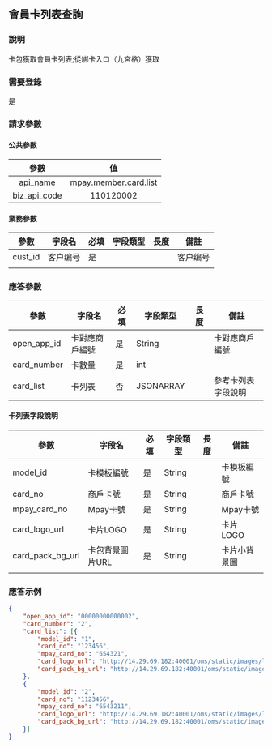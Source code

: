 ## 會員卡列表查詢

### 說明

卡包獲取會員卡列表;從綁卡入口（九宮格）獲取

### 需要登錄

是

### 請求參數

#### 公共參數

|     參數     |          值           |
| :----------: | :-------------------: |
|   api_name   | mpay.member.card.list |
| biz_api_code |       110120002       |



#### 業務參數

| 參數    | 字段名   | 必填 | 字段類型 | 長度 | 備註     |
| ------- | -------- | ---- | -------- | ---- | -------- |
| cust_id | 客户编号 | 是   |          |      | 客户编号 |
|         |          |      |          |      |          |

### 應答參數

| 參數        | 字段名         | 必填 | 字段類型  | 長度 | 備註               |
| ----------- | -------------- | ---- | --------- | ---- | ------------------ |
| open_app_id | 卡對應商戶編號 | 是   | String    |      | 卡對應商戶編號     |
| card_number | 卡數量         | 是   | int       |      |                    |
| card_list   | 卡列表         | 否   | JSONARRAY |      | 參考卡列表字段說明 |

#### 卡列表字段說明

| 參數             | 字段名          | 必填 | 字段類型 | 長度 | 備註         |
| ---------------- | --------------- | ---- | -------- | ---- | ------------ |
| model_id         | 卡模板編號      | 是   | String   |      | 卡模板編號   |
| card_no          | 商戶卡號        | 是   | String   |      | 商戶卡號     |
| mpay_card_no     | Mpay卡號        | 是   | String   |      | Mpay卡號     |
| card_logo_url    | 卡片LOGO        | 是   | String   |      | 卡片LOGO     |
| card_pack_bg_url | 卡包背景圖片URL | 是   | String   |      | 卡片小背景圖 |
|                  |                 |      |          |      |              |

### 應答示例

```json
{
	"open_app_id": "00000000000002",
	"card_number": "2",
	"card_list": [{
		"model_id": "1",
		"card_no": "123456",
		"mpay_card_no": "654321",
		"card_logo_url": "http://14.29.69.182:40001/oms/static/images/logo.png",
		"card_pack_bg_url": "http://14.29.69.182:40001/oms/static/images/logo.png"
	},
	{
		"model_id": "2",
		"card_no": "1123456",
		"mpay_card_no": "6543211",
		"card_logo_url": "http://14.29.69.182:40001/oms/static/images/logo.png",
		"card_pack_bg_url": "http://14.29.69.182:40001/oms/static/images/logo.png"
	}]
}
```



